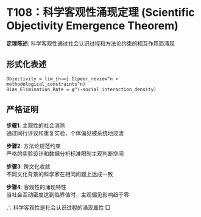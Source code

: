 # T108：科学客观性涌现定理 (Scientific Objectivity Emergence Theorem)  

**定理陈述**: 科学客观性通过社会认识过程和方法论约束的相互作用而涌现  

## 形式化表述  
```
Objectivity = lim_{n→∞} Σ(peer_review^n × methodological_constraints^n)  
Bias_Elimination_Rate = φ^(-social_interaction_density)  
```

## 严格证明  

**步骤1**: 主观性的社会消除  
通过同行评议和重复实验，个体偏见被系统地过滤  

**步骤2**: 方法论规范约束  
严格的实验设计和数据分析标准限制主观判断空间  

**步骤3**: 跨文化收敛  
不同文化背景的科学家在相同问题上达成一致  

**步骤4**: 客观性的涌现特性  
当社会互动密度达到临界值时，主观偏见影响趋于零  

∴ 科学客观性是社会认识过程的涌现属性 □  